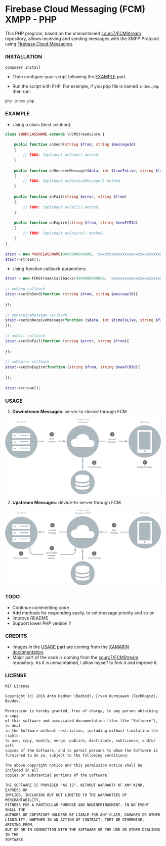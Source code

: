 # Firebase Cloud Messaging (FCM) XMPP - PHP
This PHP program, based on the unmaintained [sourc7/FCMStream](https://github.com/sourc7/FCMStream) repository, allows receiving and sending messages with the XMPP Protocol using [Firebase Cloud Messaging](https://firebase.google.com/docs/cloud-messaging/).

### INSTALLATION

```
composer install
```

- Then configure your script following the [EXAMPLE](#example) part.

- Run the script with PHP. For example, if you php file is named `index.php` then run: 

```
php index.php
``` 

### EXAMPLE

- Using a class (best solution):

```php
class YOURCLASSNAME extends \FCMStream\Core {

    public function onSend(string $from, string $messageId)
    {
        // TODO: Implement onSend() method.
    }

    public function onReceiveMessage($data, int $timeToLive, string $from, string $messageId, string $packageName)
    {
        // TODO: Implement onReceiveMessage() method.
    }

    public function onFail(string $error, string $from)
    {
        // TODO: Implement onFail() method.
    }

    public function onExpire(string $from, string $newFCMId)
    {
        // TODO: Implement onExpire() method.
    }
}

$test = new YOURCLASSNAME(0000000000000, 'xxxxxxxxxxxxxxxxxxxxxxxxxxxxxxxxxxxxxxxxxxxxxxxxxxxxxxxxxxxxxxxxxxxxxxxx', 'debugfile.txt', \FCMStream\helpers\Logs::DEBUG);
$test->stream();
```

- Using function callback parameters:

```php
$test = new FCMStream\Callbacks(0000000000000, 'xxxxxxxxxxxxxxxxxxxxxxxxxxxxxxxxxxxxxxxxxxxxxxxxxxxxxxxxxxxxxxxxxxxxxxxx', 'debugfile.txt', \FCMStream\helpers\Logs::ANY);

// onSend callback
$test->setOnSend(function (string $from, string $messageId){
    
});

// onReceiveMessage callback
$test->setOnReceiveMessage(function ($data, int $timeToLive, string $from, string $messageId, string $packageName){
});

// onFail callback
$test->setOnFail(function (string $error, string $from){
    
});

// onExpire callback
$test->setOnExpire(function (string $from, string $newFCMId){
    
});

$test->stream();
```

### USAGE

1. **Downstream Messages**: server-to-device through FCM

![](doc/downstream.png)

2. **Upstream Messages**: device-to-server through FCM

![](doc/upstream.png)  

### TODO

- Continue commenting code
- Add methods for responding easily, to set message priority and so on
- Improve README
- Support lower PHP version ? 

### CREDITS

- Images in the [USAGE](#usage) part are coming from the [XAMARIN documentation](https://docs.microsoft.com/en-us/xamarin/android/data-cloud/google-messaging/google-cloud-messaging).
- Major part of the code is coming from the [sourc7/FCMStream](https://github.com/sourc7/FCMStream) repository. As it is unmaintained, I allow myself to fork it and improve it.

### LICENSE

```
MIT License

Copyright (c) 2016 Ante Radman (Radoid), Irvan Kurniawan (TechRapid), Baudev.

Permission is hereby granted, free of charge, to any person obtaining a copy
of this software and associated documentation files (the "Software"), to deal
in the Software without restriction, including without limitation the rights
to use, copy, modify, merge, publish, distribute, sublicense, and/or sell
copies of the Software, and to permit persons to whom the Software is
furnished to do so, subject to the following conditions:

The above copyright notice and this permission notice shall be included in all
copies or substantial portions of the Software.

THE SOFTWARE IS PROVIDED "AS IS", WITHOUT WARRANTY OF ANY KIND, EXPRESS OR
IMPLIED, INCLUDING BUT NOT LIMITED TO THE WARRANTIES OF MERCHANTABILITY,
FITNESS FOR A PARTICULAR PURPOSE AND NONINFRINGEMENT. IN NO EVENT SHALL THE
AUTHORS OR COPYRIGHT HOLDERS BE LIABLE FOR ANY CLAIM, DAMAGES OR OTHER
LIABILITY, WHETHER IN AN ACTION OF CONTRACT, TORT OR OTHERWISE, ARISING FROM,
OUT OF OR IN CONNECTION WITH THE SOFTWARE OR THE USE OR OTHER DEALINGS IN THE
SOFTWARE.
```

    
  
